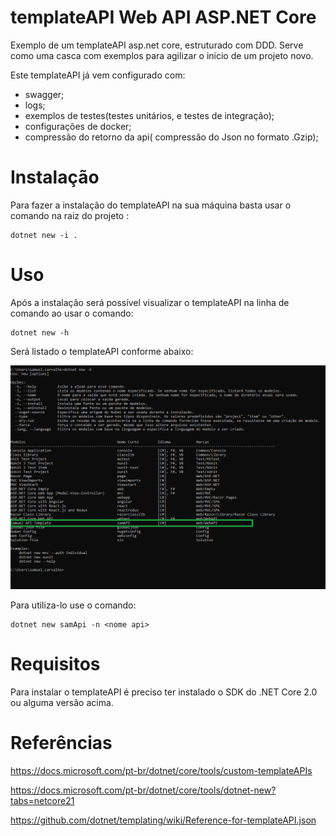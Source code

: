 # templateAPI Web API ASP.NET Core

Exemplo de um templateAPI asp.net core, estruturado com DDD. Serve como uma casca com exemplos para agilizar o inicio de um projeto novo.

Este templateAPI já vem configurado com:
-  swagger;
-  logs;
-  exemplos de testes(testes unitários, e testes de integração);
-  configurações de docker;
-  compressão do retorno da api( compressão do Json no formato .Gzip);

# Instalação

Para fazer a instalação do templateAPI na sua máquina basta usar o comando na raiz do projeto : 

```
dotnet new -i .
```

# Uso

Após a instalação será possível visualizar o templateAPI na linha de comando ao usar o comando:

```
dotnet new -h
```     

Será listado o templateAPI conforme abaixo:


![logo](dotnet-template.png)


Para utiliza-lo use o comando:

```
dotnet new samApi -n <nome api>
```

# Requisitos

Para instalar o templateAPI é preciso ter instalado o SDK do .NET Core 2.0 ou alguma versão acima.

# Referências

https://docs.microsoft.com/pt-br/dotnet/core/tools/custom-templateAPIs

https://docs.microsoft.com/pt-br/dotnet/core/tools/dotnet-new?tabs=netcore21

https://github.com/dotnet/templating/wiki/Reference-for-templateAPI.json








